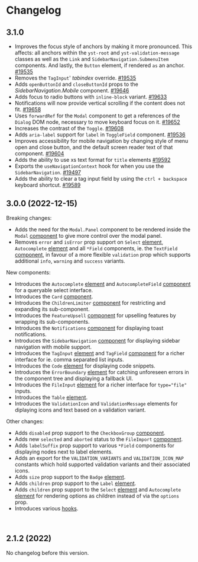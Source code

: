 # Changelog

## 3.1.0

* Improves the focus style of anchors by making it more pronounced. This affects: all anchors within the `yst-root` and `yst-validation-message` classes as well as the `Link` and `SidebarNavigation.SubmenuItem` components. And lastly, the `Button` element, if rendered `as` an anchor. [#19535](https://github.com/Yoast/wordpress-seo/pull/19535)
* Removes the `TagInput`' _tabindex_ override. [#19535](https://github.com/Yoast/wordpress-seo/pull/19535)
* Adds `openButtonId` and `closeButtonId` props to the _SidebarNavigation.Mobile_ component. [#19646](https://github.com/Yoast/wordpress-seo/pull/19646)
* Adds focus to radio buttons with `inline-block` variant. [#19633](https://github.com/Yoast/wordpress-seo/pull/19633)
* Notifications will now provide vertical scrolling if the content does not fit. [#19658](https://github.com/Yoast/wordpress-seo/pull/19658)
* Uses `forwardRef` for the `Modal` component to get a references of the `Dialog` DOM node, necessary to move keyboard focus on it. [#19652](https://github.com/Yoast/wordpress-seo/pull/19652)
* Increases the contrast of the `Toggle`. [#19608](https://github.com/Yoast/wordpress-seo/pull/19608)
* Adds `aria-label` support for `label` in `ToggleField` component. [#19536](https://github.com/Yoast/wordpress-seo/pull/19536)
* Improves accessibility for mobile navigation by changing style of menu open and close button, and the default screen reader text of that component. [#19604](https://github.com/Yoast/wordpress-seo/pull/19604)
* Adds the ability to use xs text format for `title` elements [#19592](https://github.com/Yoast/wordpress-seo/pull/19592)
* Exports the `useNavigationContext` hook for when you use the `SidebarNavigation`. [#19497](https://github.com/Yoast/wordpress-seo/pull/19497)
* Adds the ability to clear a tag input field by using the `ctrl + backspace` keyboard shortcut. [#19589](https://github.com/Yoast/wordpress-seo/pull/19589)

## 3.0.0 (2022-12-15)

Breaking changes:
- Adds the need for the `Modal.Panel` component to be rendered inside the `Modal` [component](https://ui-library.yoast.com/?path=/docs/2-components-modal--factory) to give more control over the modal panel.
- Removes `error` and `isError` prop support on `Select` [element](https://ui-library.yoast.com/?path=/docs/1-elements-select--factory), `Autocomplete` [element](https://ui-library.yoast.com/?path=/docs/1-elements-autocomplete--factory) and all `*Field` components, ie. the `TextField` [component](https://ui-library.yoast.com/?path=/docs/2-components-text-field--factory), in favour of a more flexible `validation` prop which supports additional `info`, `warning` and `success` variants.

New components:
- Introduces the `Autocomplete` [element](https://ui-library.yoast.com/?path=/docs/1-elements-autocomplete--factory) and `AutocompleteField` [component](https://ui-library.yoast.com/?path=/docs/2-components-autocomplete-field--factory) for a queryable select interface.
- Introduces the `Card` [component](https://ui-library.yoast.com/?path=/docs/2-components-card--factory).
- Introduces the `ChildrenLimiter` [component](https://ui-library.yoast.com/?path=/docs/2-components-children-limiter--factory) for restricting and expanding its sub-component.
- Introduces the `FeatureUpsell` [component](https://ui-library.yoast.com/?path=/docs/2-components-feature-upsell--factory) for upselling features by wrapping its sub-components.
- Introduces the `Notifications` [component](https://ui-library.yoast.com/?path=/docs/2-components-notifications--factory) for displaying toast notifications.
- Introduces the `SidebarNavigation` [component](https://ui-library.yoast.com/?path=/docs/2-components-sidebar-navigation--factory) for displaying sidebar navigation with mobile support.
- Introduces the `TagInput` [element](https://ui-library.yoast.com/?path=/docs/1-elements-tag-input--factory) and `TagField` [component](https://ui-library.yoast.com/?path=/docs/2-components-tag-field--factory) for a richer interface for ie. comma separated list inputs.
- Introduces the `Code` [element](https://ui-library.yoast.com/?path=/docs/1-elements-code--factory) for displaying code snippets.
- Introduces the `ErrorBoundary` [element](https://ui-library.yoast.com/?path=/docs/1-elements-error-boundary--factory) for catching unforeseen errors in the component tree and displaying a fallback UI.
- Introduces the `FileInput` [element](https://ui-library.yoast.com/?path=/docs/1-elements-file-input--factory) for a richer interface for `type="file"` inputs.
- Introduces the `Table` [element](https://ui-library.yoast.com/?path=/docs/1-elements-table--factory).
- Introduces the `ValidationIcon` and `ValidationMessage` elements for diplaying icons and text based on a validation variant.

Other changes:
- Adds `disabled` prop support to the `CheckboxGroup` [component](https://ui-library.yoast.com/?path=/docs/2-components-checkbox-group--factory).
- Adds new `selected` and `aborted` status to the `FileImport` [component](https://ui-library.yoast.com/?path=/docs/2-components-file-import--factory).
- Adds `labelSuffix` prop support to various `*Field` components for displaying nodes next to label elements.
- Adds an export for the `VALIDATION_VARIANTS` and `VALIDATION_ICON_MAP` constants which hold supported validation variants and their associated icons.
- Adds `size` prop support to the `Badge` [element](https://ui-library.yoast.com/?path=/docs/1-elements-badge--factory).
- Adds `children`  prop support to the `Label` [element](https://ui-library.yoast.com/?path=/docs/1-elements-label--factory).
- Adds `children` prop support to the `Select` [element](https://ui-library.yoast.com/?path=/docs/1-elements-select--factory) and `Autocomplete` [element](https://ui-library.yoast.com/?path=/docs/1-elements-select--factory) for rendering options as children instead of via the `options` prop.
- Introduces various [hooks](https://ui-library.yoast.com/?path=/docs/other-exports-hooks--page).

&nbsp;

## 2.1.2 (2022)

No changelog before this version.
